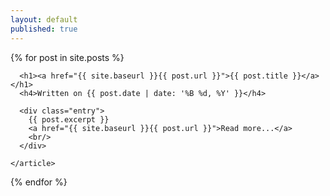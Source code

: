 ```yaml
---
layout: default
published: true
---
```


<div class="posts">
  {% for post in site.posts %}
    <article class="post">
      
      <h1><a href="{{ site.baseurl }}{{ post.url }}">{{ post.title }}</a></h1>
	  <h4>Written on {{ post.date | date: '%B %d, %Y' }}</h4>
      
      <div class="entry">
        {{ post.excerpt }}
        <a href="{{ site.baseurl }}{{ post.url }}">Read more...</a>
        <br/>
      </div>

    </article>
  {% endfor %}
</div>
